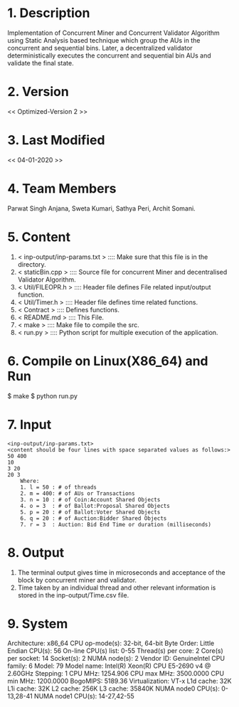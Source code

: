 # 1. Description
Implementation of Concurrent Miner and Concurrent Validator Algorithm using
Static Analysis based technique which group the AUs in the concurrent and
sequential bins. Later, a decentralized validator deterministically executes
the concurrent and sequential bin AUs and validate the final state.

# 2. Version
<< Optimized-Version 2 >>
	
# 3. Last Modified
<< 04-01-2020 >>

# 4. Team Members
Parwat Singh Anjana, Sweta Kumari, Sathya Peri, Archit Somani.
	
# 5. Content
1. < inp-output/inp-params.txt >  ::::  Make sure that this file is in the <inp-output> directory.
2. < staticBin.cpp >              ::::  Source file for concurrent Miner and decentralised Validator Algorithm.
3. < Util/FILEOPR.h >             ::::  Header file defines File related input/output function.
4. < Util/Timer.h >               ::::  Header file defines time related functions.
5. < Contract >                   ::::  Defines <Smart Contract> functions.
6. < README.md >                  ::::  This File.
7. < make >                       ::::  Make file to compile the src.
8. < run.py >                     ::::  Python script for multiple execution of the application.

# 6. Compile on Linux(X86_64) and Run
$ make
$ python run.py

# 7. Input
	<inp-output/inp-params.txt>
	<content should be four lines with space separated values as follows:>
	50 400
	10
	3 20
	20 3
		Where:
		1. l = 50 : # of threads
		2. m = 400: # of AUs or Transactions
		3. n = 10 : # of Coin:Account Shared Objects
		4. o = 3  : # of Ballot:Proposal Shared Objects
		5. p = 20 : # of Ballot:Voter Shared Objects
		6. q = 20 : # of Auction:Bidder Shared Objects
		7. r = 3  : Auction: Bid End Time or duration (milliseconds)

# 8. Output
1. The terminal output gives time in microseconds and acceptance of the block by concurrent miner and validator.
2. Time taken by an individual thread and other relevant information is stored in the inp-output/Time.csv file.


# 9. System
Architecture:          x86_64
CPU op-mode(s):        32-bit, 64-bit
Byte Order:            Little Endian
CPU(s):                56
On-line CPU(s) list:   0-55
Thread(s) per core:    2
Core(s) per socket:    14
Socket(s):             2
NUMA node(s):          2
Vendor ID:             GenuineIntel
CPU family:            6
Model:                 79
Model name:            Intel(R) Xeon(R) CPU E5-2690 v4 @ 2.60GHz
Stepping:              1
CPU MHz:               1254.906
CPU max MHz:           3500.0000
CPU min MHz:           1200.0000
BogoMIPS:              5189.36
Virtualization:        VT-x
L1d cache:             32K
L1i cache:             32K
L2 cache:              256K
L3 cache:              35840K
NUMA node0 CPU(s):     0-13,28-41
NUMA node1 CPU(s):     14-27,42-55
